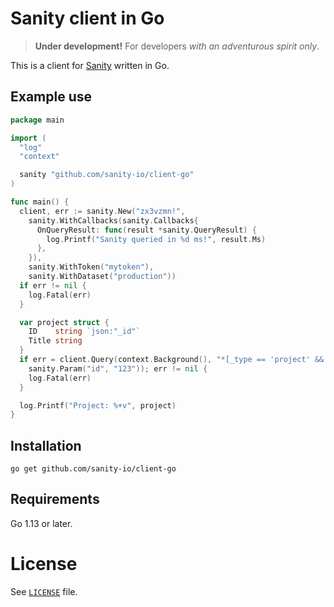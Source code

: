 # Sanity client in Go

> **Under development!** For developers *with an adventurous spirit only*.

This is a client for [Sanity](https://www.sanity.io) written in Go.

## Example use

```go
package main

import (
  "log"
  "context"

  sanity "github.com/sanity-io/client-go"
)

func main() {
  client, err := sanity.New("zx3vzmn!",
    sanity.WithCallbacks(sanity.Callbacks{
      OnQueryResult: func(result *sanity.QueryResult) {
        log.Printf("Sanity queried in %d ms!", result.Ms)
      },
    }),
    sanity.WithToken("mytoken"),
    sanity.WithDataset("production"))
  if err != nil {
    log.Fatal(err)
  }

  var project struct {
    ID    string `json:"_id"`
    Title string
  }
  if err = client.Query(context.Background(), "*[_type == 'project' && _id == $id][0]", &project,
    sanity.Param("id", "123")); err != nil {
    log.Fatal(err)
  }

  log.Printf("Project: %+v", project)
}
```

## Installation

```
go get github.com/sanity-io/client-go
```

## Requirements

Go 1.13 or later.

# License

See [`LICENSE`](https://github.com/sanity-io/client-go/blob/master/LICENSE) file.

